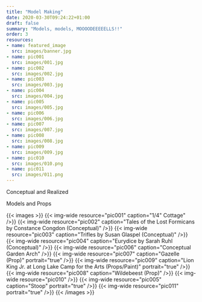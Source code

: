 ```yaml
---
title: "Model Making"
date: 2020-03-30T09:24:22+01:00
draft: false
summary: "Models, models, MOOOODEEEEELLS!!"
order: 3
resources:
- name: featured_image
  src: images/banner.jpg
- name: pic001
  src: images/001.jpg
- name: pic002
  src: images/002.jpg
- name: pic003
  src: images/003.jpg
- name: pic004
  src: images/004.jpg
- name: pic005
  src: images/005.jpg
- name: pic006
  src: images/006.jpg
- name: pic007
  src: images/007.jpg
- name: pic008
  src: images/008.jpg
- name: pic009
  src: images/009.jpg
- name: pic010
  src: images/010.png
- name: pic011
  src: images/011.png
---
```

Conceptual and Realized 

Models and Props

{{< images >}}
{{< img-wide resource="pic001" caption="1/4\" Cottage" />}}
{{< img-wide resource="pic002" caption="Tales of the Lost Formicans by Constance Congdon (Conceptual)" />}}
{{< img-wide resource="pic003" caption="Trifles by Susan Glaspel (Conceptual)" />}}
{{< img-wide resource="pic004" caption="Eurydice by Sarah Ruhl (Conceptual)" />}}
{{< img-wide resource="pic006" caption="Conceptual Garden Arch" />}}
{{< img-wide resource="pic007" caption="Gazelle (Prop)" portrait="true" />}}
{{< img-wide resource="pic009" caption="Lion King Jr. at Long Lake Camp for the Arts (Props/Paint)" portrait="true" />}}
{{< img-wide resource="pic008" caption="Wildebeest (Prop)" />}}
{{< img-wide resource="pic010" />}}
{{< img-wide resource="pic005" caption="Stoop" portrait="true" />}}
{{< img-wide resource="pic011" portrait="true" />}}
{{< /images >}}
